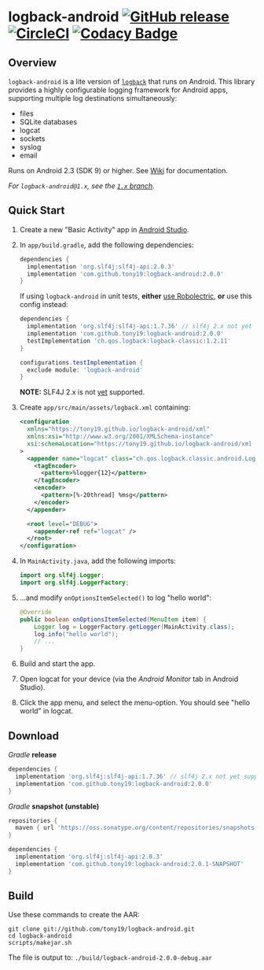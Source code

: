 # logback-android [![GitHub release](https://img.shields.io/github/release/tony19/logback-android.svg?maxAge=2592000)](https://github.com/tony19/logback-android/releases/) [![CircleCI](https://circleci.com/gh/tony19/logback-android/tree/main.svg?style=svg)](https://circleci.com/gh/tony19/logback-android/tree/main) [![Codacy Badge](https://app.codacy.com/project/badge/Grade/4fc7dae87f034dd181e4228acec33221)](https://www.codacy.com/gh/tony19/logback-android/dashboard?utm_source=github.com&amp;utm_medium=referral&amp;utm_content=tony19/logback-android&amp;utm_campaign=Badge_Grade)

Overview
--------
`logback-android` is a lite version of [`logback`](http://logback.qos.ch) that runs on Android. This library provides a highly configurable logging framework for Android apps, supporting multiple log destinations simultaneously:

 * files
 * SQLite databases
 * logcat
 * sockets
 * syslog
 * email

Runs on Android 2.3 (SDK 9) or higher. See [Wiki](https://github.com/tony19/logback-android/wiki) for documentation.

*For `logback-android@1.x`, see the [`1.x` branch](https://github.com/tony19/logback-android/tree/1.x).*

Quick Start
-----------
1. Create a new "Basic Activity" app in [Android Studio](http://developer.android.com/sdk/index.html).
2. In `app/build.gradle`, add the following dependencies:

    ```groovy
    dependencies {
      implementation 'org.slf4j:slf4j-api:2.0.3'
      implementation 'com.github.tony19:logback-android:2.0.0'
    }
    ```

   If using `logback-android` in unit tests, **either** [use Robolectric](https://github.com/tony19/logback-android/issues/151#issuecomment-466276739), **or** use this config instead:

    ```groovy
    dependencies {
      implementation 'org.slf4j:slf4j-api:1.7.36' // slf4j 2.x not yet supported
      implementation 'com.github.tony19:logback-android:2.0.0'
      testImplementation 'ch.qos.logback:logback-classic:1.2.11'
    }

    configurations.testImplementation {
      exclude module: 'logback-android'
    }
    ```

   **NOTE:** SLF4J 2.x is not [yet](https://github.com/tony19/logback-android/pull/247) supported.

3. Create `app/src/main/assets/logback.xml` containing:

    ```xml
    <configuration
      xmlns="https://tony19.github.io/logback-android/xml"
      xmlns:xsi="http://www.w3.org/2001/XMLSchema-instance"
      xsi:schemaLocation="https://tony19.github.io/logback-android/xml https://cdn.jsdelivr.net/gh/tony19/logback-android/logback.xsd"
    >
      <appender name="logcat" class="ch.qos.logback.classic.android.LogcatAppender">
        <tagEncoder>
          <pattern>%logger{12}</pattern>
        </tagEncoder>
        <encoder>
          <pattern>[%-20thread] %msg</pattern>
        </encoder>
      </appender>

      <root level="DEBUG">
        <appender-ref ref="logcat" />
      </root>
    </configuration>
    ```

4. In `MainActivity.java`, add the following imports:

    ```java
    import org.slf4j.Logger;
    import org.slf4j.LoggerFactory;
    ```

5. ...and modify `onOptionsItemSelected()` to log "hello world":

    ```java
    @Override
    public boolean onOptionsItemSelected(MenuItem item) {
        Logger log = LoggerFactory.getLogger(MainActivity.class);
        log.info("hello world");
        // ...
    }
    ```

6. Build and start the app.
7. Open logcat for your device (via the _Android Monitor_ tab in Android Studio).
8. Click the app menu, and select the menu-option. You should see "hello world" in logcat.


Download
--------
_Gradle_ **release**

```groovy
dependencies {
  implementation 'org.slf4j:slf4j-api:1.7.36' // slf4j 2.x not yet supported
  implementation 'com.github.tony19:logback-android:2.0.0'
}
```

_Gradle_ **snapshot (unstable)**

```groovy
repositories {
  maven { url 'https://oss.sonatype.org/content/repositories/snapshots' }
}

dependencies {
  implementation 'org.slf4j:slf4j-api:2.0.3'
  implementation 'com.github.tony19:logback-android:2.0.1-SNAPSHOT'
}
```

Build
-----
Use these commands to create the AAR:

    git clone git://github.com/tony19/logback-android.git
    cd logback-android
    scripts/makejar.sh

The file is output to: `./build/logback-android-2.0.0-debug.aar`


